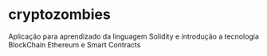 # cryptozombies
Aplicação para aprendizado da linguagem Solidity e introdução a tecnologia BlockChain Ethereum e Smart Contracts
